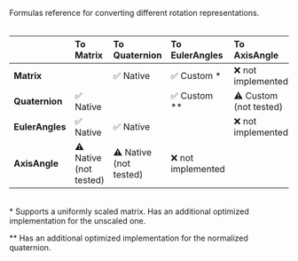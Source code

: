 ﻿Formulas reference for converting different rotation representations.
<br><br>

| | To Matrix | To Quaternion | To EulerAngles | To AxisAngle |
| :-- | :-- | :-- | :-- | :-- |
| **Matrix** | | ✅ Native | ✅ Custom \* | ❌ not implemented |
| **Quaternion** | ✅ Native | | ✅ Custom \*\* | ⚠️ Custom<br>(not tested) |
| **EulerAngles** | ✅ Native | ✅ Native | | ❌ not implemented |
| **AxisAngle** | ⚠️ Native<br>(not tested) | ⚠️ Native<br>(not tested) | ❌ not implemented | |

<br>\* Supports a uniformly scaled matrix. Has an additional optimized implementation for the unscaled one.

\** Has an additional optimized implementation for the normalized quaternion.
